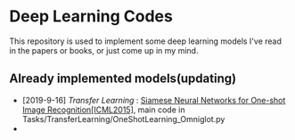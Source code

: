 # Deep Learning Codes

This repository is used to implement some deep learning models I've read in the papers or books, or just come up in my mind.

## Already implemented models(updating)

* [2019-9-16] *Transfer Learning* : [Siamese Neural Networks for One-shot Image Recognition[ICML2015]](https://www.cs.cmu.edu/~rsalakhu/papers/oneshot1.pdf), main code in Tasks/TransferLearning/OneShotLearning_Omniglot.py
* 